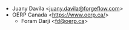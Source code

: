 - Juany Davila \<<juany.davila@forgeflow.com>\>
- OERP Canada \<<https://www.oerp.ca/>\>
  - Foram Darji \<<fd@oerp.ca>\>
